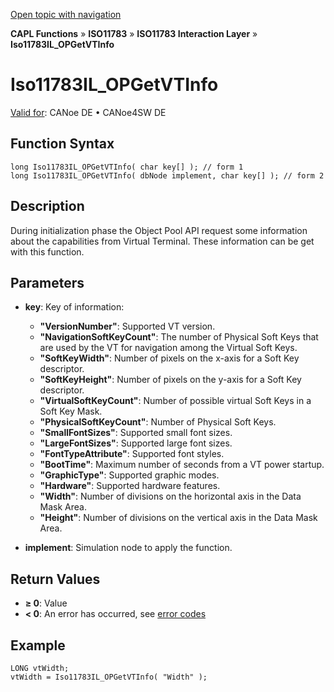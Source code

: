 [Open topic with navigation](../../../../../../CANoeDEFamily.htm#Topics/CAPLFunctions/ISO11783/ISOInteractionLayer/Functions/CAPLfunctionIso11783ILOPGetVTInfo.md)

**CAPL Functions** » **ISO11783** » **ISO11783 Interaction Layer** » **Iso11783IL_OPGetVTInfo**

# Iso11783IL_OPGetVTInfo

[Valid for](../../../../Shared/FeatureAvailability.md): CANoe DE • CANoe4SW DE

## Function Syntax

```plaintext
long Iso11783IL_OPGetVTInfo( char key[] ); // form 1
long Iso11783IL_OPGetVTInfo( dbNode implement, char key[] ); // form 2
```

## Description

During initialization phase the Object Pool API request some information about the capabilities from Virtual Terminal. These information can be get with this function.

## Parameters

- **key**: Key of information:
  - **"VersionNumber"**: Supported VT version.
  - **"NavigationSoftKeyCount"**: The number of Physical Soft Keys that are used by the VT for navigation among the Virtual Soft Keys.
  - **"SoftKeyWidth"**: Number of pixels on the x-axis for a Soft Key descriptor.
  - **"SoftKeyHeight"**: Number of pixels on the y-axis for a Soft Key descriptor.
  - **"VirtualSoftKeyCount"**: Number of possible virtual Soft Keys in a Soft Key Mask.
  - **"PhysicalSoftKeyCount"**: Number of Physical Soft Keys.
  - **"SmallFontSizes"**: Supported small font sizes.
  - **"LargeFontSizes"**: Supported large font sizes.
  - **"FontTypeAttribute"**: Supported font styles.
  - **"BootTime"**: Maximum number of seconds from a VT power startup.
  - **"GraphicType"**: Supported graphic modes.
  - **"Hardware"**: Supported hardware features.
  - **"Width"**: Number of divisions on the horizontal axis in the Data Mask Area.
  - **"Height"**: Number of divisions on the vertical axis in the Data Mask Area.

- **implement**: Simulation node to apply the function.

## Return Values

- **≥ 0**: Value
- **< 0**: An error has occurred, see [error codes](../../../CAPLfunctionsISOj1939ErrorCodes.md)

## Example

```plaintext
LONG vtWidth;
vtWidth = Iso11783IL_OPGetVTInfo( "Width" );
```

